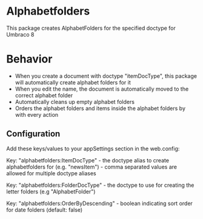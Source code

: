 # Alphabetfolders 
This package creates AlphabetFolders for the specified doctype for Umbraco 8

# Behavior
- When you create a document with doctype "itemDocType", this package will automatically create alphabet folders for it
- When you edit the name, the document is automatically moved to the correct alphabet folder
- Automatically cleans up empty alphabet folders
- Orders the alphabet folders and items inside the alphabet folders by with every action

## Configuration
Add these keys/values to your appSettings section in the web.config:

Key: "alphabetfolders:ItemDocType" - the doctype alias to create alphabetfolders for (e.g. "newsItem") - comma separated values are allowed for multiple doctype aliases 

Key: "alphabetfolders:FolderDocType" - the doctype to use for creating the letter folders (e.g "AlphabetFolder")

Key: "alphabetfolders:OrderByDescending"  - boolean indicating sort order for date folders (default: false)